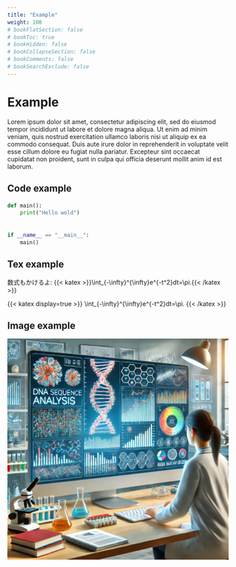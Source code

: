 ```yaml
---
title: "Example"
weight: 100
# bookFlatSection: false
# bookToc: true
# bookHidden: false
# bookCollapseSection: false
# bookComments: false
# bookSearchExclude: false
---
```


# Example

Lorem ipsum dolor sit amet, consectetur adipiscing elit, sed do eiusmod tempor incididunt ut labore et dolore magna aliqua. Ut enim ad minim veniam, quis nostrud exercitation ullamco laboris nisi ut aliquip ex ea commodo consequat. Duis aute irure dolor in reprehenderit in voluptate velit esse cillum dolore eu fugiat nulla pariatur. Excepteur sint occaecat cupidatat non proident, sunt in culpa qui officia deserunt mollit anim id est laborum.

## Code example

```python
def main():
    print("Hello wold")


if __name__ == "__main__":
    main()
```

## Tex example

数式もかけるよ: {{< katex >}}\int_{-\infty}^{\infty}e^{-t^2}dt=\pi.{{< /katex >}}

{{< katex display=true >}}
  \int_{-\infty}^{\infty}e^{-t^2}dt=\pi.
{{< /katex >}}

## Image example
![Bioinformatics Tutorial](bioinfo_tutorial.webp)
